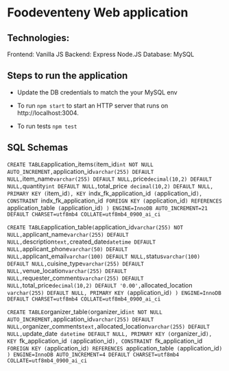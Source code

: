 # Foodeventeny Web application

## Technologies:
Frontend: Vanilla JS
Backend: Express Node.JS
Database: MySQL
## Steps to run the application
- Update the DB credentials to match the your MySQL env

- To run `npm start` to start an HTTP server that runs on http://localhost:3004. 
- To run tests `npm test`

## SQL Schemas
`
CREATE TABLE `application_items` (
   `item_id` int NOT NULL AUTO_INCREMENT,
   `application_id` varchar(255) DEFAULT NULL,
   `item_name` varchar(255) DEFAULT NULL,
   `price` decimal(10,2) DEFAULT NULL,
   `quantity` int DEFAULT NULL,
   `total_price` decimal(10,2) DEFAULT NULL,
   PRIMARY KEY (`item_id`),
   KEY `indx_fk_application_id` (`application_id`),
   CONSTRAINT `indx_fk_application_id` FOREIGN KEY (`application_id`) REFERENCES `application_table` (`application_id`)
 ) ENGINE=InnoDB AUTO_INCREMENT=21 DEFAULT CHARSET=utf8mb4 COLLATE=utf8mb4_0900_ai_ci
 `

 `
CREATE TABLE `application_table` (
   `application_id` varchar(255) NOT NULL,
   `applicant_name` varchar(255) DEFAULT NULL,
   `description` text,
   `created_date` datetime DEFAULT NULL,
   `applicant_phone` varchar(50) DEFAULT NULL,
   `applicant_email` varchar(100) DEFAULT NULL,
   `status` varchar(100) DEFAULT NULL,
   `cuisine_type` varchar(255) DEFAULT NULL,
   `venue_location` varchar(255) DEFAULT NULL,
   `requester_comments` varchar(255) DEFAULT NULL,
   `total_price` decimal(10,2) DEFAULT '0.00',
   `allocated_location` varchar(255) DEFAULT NULL,
   PRIMARY KEY (`application_id`)
 ) ENGINE=InnoDB DEFAULT CHARSET=utf8mb4 COLLATE=utf8mb4_0900_ai_ci
 `

 `
 CREATE TABLE `organizer_table` (
   `organizer_id` int NOT NULL AUTO_INCREMENT,
   `application_id` varchar(255) DEFAULT NULL,
   `organizer_comments` text,
   `allocated_location` varchar(255) DEFAULT NULL,
   `update_date` datetime DEFAULT NULL,
   PRIMARY KEY (`organizer_id`),
   KEY `fk_application_id` (`application_id`),
   CONSTRAINT `fk_application_id` FOREIGN KEY (`application_id`) REFERENCES `application_table` (`application_id`)
 ) ENGINE=InnoDB AUTO_INCREMENT=4 DEFAULT CHARSET=utf8mb4 COLLATE=utf8mb4_0900_ai_ci
 `